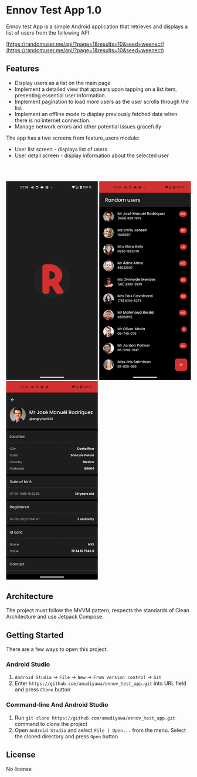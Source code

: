 # Ennov Test App 1.0

Ennov test App is a simple Android application that retrieves and displays a list of users from the following API:

[https://randomuser.me/api/?page=1&results=10&seed=weenect](https://randomuser.me/api/?page=1&results=10&seed=weenect)

## Features

- Display users as a list on the main page
- Implement a detailed view that appears upon tapping on a list item, presenting essential user information.
- Implement pagination to load more users as the user scrolls through the list
- Implement an offline mode to display previously fetched data when there is no internet connection.
- Manage network errors and other potential issues gracefully

The app has a two screens from feature_users module:

- User list screen - displays list of users
- User detail screen - display information about the selected user

<br/><br/>

<p>
  <img src="https://github.com/amadiyawa/ennov_test_app/blob/main/app_screenshots/splash.png" width="250" />
  <img src="https://github.com/amadiyawa/ennov_test_app/blob/main/app_screenshots/user_list.png" width="250" />
  <img src="https://github.com/amadiyawa/ennov_test_app/blob/main/app_screenshots/user_detail.png" width="250" />
</p>

## Architecture

The project must follow the MVVM pattern, respects the standards of Clean Architecture and use Jetpack Compose.

## Getting Started

There are a few ways to open this project.

### Android Studio

1. `Android Studio` -> `File` -> `New` -> `From Version control` -> `Git`
2. Enter `https://github.com/amadiyawa/ennov_test_app.git` into URL field and press `Clone` button

### Command-line And Android Studio

1. Run `git clone https://github.com/amadiyawa/ennov_test_app.git` command to clone the project
2. Open `Android Studio` and select `File | Open...` from the menu. Select the cloned directory and press `Open` button

## License

No license

